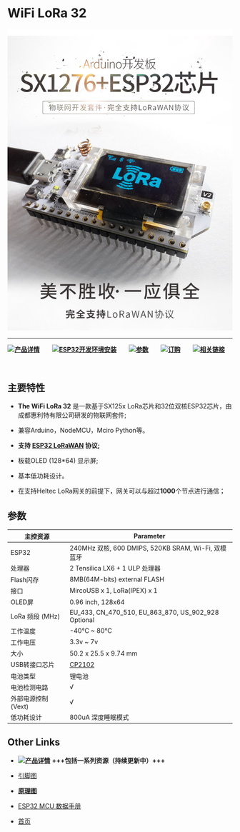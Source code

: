 # WiFi LoRa 32
<img src="img/products/lora/lora_node/wifi_lora_32/01.jpg">

* * *

![](http://heltec.cn/icon/idea.png)**[产品详情](http://www.heltec.cn/project/wifi-lora-32/)**&nbsp;&nbsp;&nbsp;&nbsp;&nbsp;&nbsp; ![](http://heltec.cn/icon/startup.png)**[ESP32开发环境安装](https://docs.heltec.cn/#/zh_CN/user_manual/how_to_install_esp32_Arduino)**&nbsp;&nbsp;&nbsp;&nbsp;&nbsp;&nbsp; ![](http://heltec.cn/icon/list.png)**[参数](#参数)**&nbsp;&nbsp;&nbsp;&nbsp;&nbsp;&nbsp; ![](http://heltec.cn/icon/shop.png)**[订购](https://item.taobao.com/item.htm?spm=2013.1.20141001.1.18545cc3k9jZcF&id=575306601114&scm=1007.12144.95220.42296_0&pvid=e65b35cd-abf8-4d33-b0b0-bc8517921844&utparam=%7B%22x_hestia_source%22%3A%2242296%22%2C%22x_object_type%22%3A%22item%22%2C%22x_mt%22%3A0%2C%22x_src%22%3A%2242296%22%2C%22x_pos%22%3A1%2C%22x_pvid%22%3A%22e65b35cd-abf8-4d33-b0b0-bc8517921844%22%2C%22x_object_id%22%3A575306601114%7D)**&nbsp;&nbsp;&nbsp;&nbsp;&nbsp;&nbsp; ![](http://heltec.cn/icon/link.png)**[相关链接](#相关链接)**

&nbsp;

## 主要特性



- **The WiFi LoRa 32** 是一款基于SX125x LoRa芯片和32位双核ESP32芯片，由成都惠利特有限公司研发的物联网套件;

- 兼容Arduino，NodeMCU，Mciro Python等。

- **支持 [ESP32 LoRaWAN](https://github.com/HelTecAutomation/ESP32_LoRaWAN) 协议;**

- 板载OLED (128*64) 显示屏;

- 基本低功耗设计。

 - 在支持Heltec LoRa网关的前提下，网关可以与超过**1000**个节点进行通信；

   

 ## 参数

| 主控资源            | Parameter                                                    |
| ------------------- | ------------------------------------------------------------ |
| ESP32               | 240MHz 双核, 600 DMIPS, 520KB SRAM, Wi-Fi, 双模蓝牙          |
| 处理器              | 2 Tensilica LX6 + 1 ULP 处理器                               |
| Flash闪存           | 8MB(64M-bits) external FLASH                                 |
| 接口                | MircoUSB x 1, LoRa(IPEX) x 1                                 |
| OLED屏              | 0.96 inch, 128x64                                            |
| LoRa 频段 (MHz)     | EU_433, CN_470_510, EU_863_870, US_902_928 Optional          |
| 工作温度            | -40°C ~ 80°C                                                 |
| 工作电压            | 3.3v ~ 7v                                                    |
| 大小                | 50.2 x 25.5 x 9.74 mm                                        |
| USB转接口芯片       | [CP2102](https://docs.heltec.cn/#/zh_CN/user_manual/establish_serial_connection) |
| 电池类型            | 锂电池                                                       |
| 电池检测电路        | √                                                            |
| 外部电源控制 (Vext) | √                                                            |
| 低功耗设计          | 800uA 深度睡眠模式                                           |



## Other Links

- ![](http://heltec.cn/icon/left_hand.png)**[产品详情](http://www.heltec.cn/project/wifi-lora-32/)**  **+++包括一系列资源（持续更新中）+++**

-  [引脚图](https://github.com/Heltec-Aaron-Lee/WiFi_Kit_series/blob/master/PinoutDiagram/WIFI_LoRa_32_V2.pdf)
-  **[原理图](https://github.com/Heltec-Aaron-Lee/WiFi_Kit_series/tree/master/SchematicDiagram/WiFi_LoRa_32(V2))**
-  [ESP32 MCU 数据手册](https://www.espressif.com/en/products/hardware/esp32/resources)
-  [首页](http://www.heltec.cn/)
